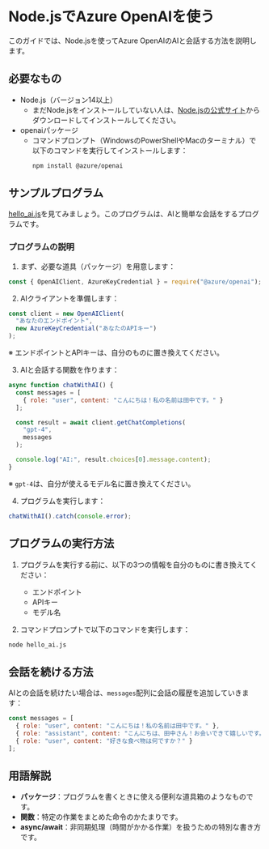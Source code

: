 # Node.jsでAzure OpenAIを使う

このガイドでは、Node.jsを使ってAzure OpenAIのAIと会話する方法を説明します。

## 必要なもの
- Node.js（バージョン14以上）
  - まだNode.jsをインストールしていない人は、[Node.jsの公式サイト](https://nodejs.org/)からダウンロードしてインストールしてください。
- openaiパッケージ
  - コマンドプロンプト（WindowsのPowerShellやMacのターミナル）で以下のコマンドを実行してインストールします：
    ```bash
    npm install @azure/openai
    ```

## サンプルプログラム

[hello_ai.js](../../samples/nodejs/hello_ai.js)を見てみましょう。このプログラムは、AIと簡単な会話をするプログラムです。

### プログラムの説明

1. まず、必要な道具（パッケージ）を用意します：
```javascript
const { OpenAIClient, AzureKeyCredential } = require("@azure/openai");
```

2. AIクライアントを準備します：
```javascript
const client = new OpenAIClient(
  "あなたのエンドポイント",
  new AzureKeyCredential("あなたのAPIキー")
);
```
※ エンドポイントとAPIキーは、自分のものに置き換えてください。

3. AIと会話する関数を作ります：
```javascript
async function chatWithAI() {
  const messages = [
    { role: "user", content: "こんにちは！私の名前は田中です。" }
  ];

  const result = await client.getChatCompletions(
    "gpt-4",
    messages
  );

  console.log("AI:", result.choices[0].message.content);
}
```
※ `gpt-4`は、自分が使えるモデル名に置き換えてください。

4. プログラムを実行します：
```javascript
chatWithAI().catch(console.error);
```

## プログラムの実行方法

1. プログラムを実行する前に、以下の3つの情報を自分のものに書き換えてください：
   - エンドポイント
   - APIキー
   - モデル名

2. コマンドプロンプトで以下のコマンドを実行します：
```bash
node hello_ai.js
```

## 会話を続ける方法

AIとの会話を続けたい場合は、`messages`配列に会話の履歴を追加していきます：

```javascript
const messages = [
  { role: "user", content: "こんにちは！私の名前は田中です。" },
  { role: "assistant", content: "こんにちは、田中さん！お会いできて嬉しいです。" },
  { role: "user", content: "好きな食べ物は何ですか？" }
];
```

## 用語解説

- **パッケージ**：プログラムを書くときに使える便利な道具箱のようなものです。
- **関数**：特定の作業をまとめた命令のかたまりです。
- **async/await**：非同期処理（時間がかかる作業）を扱うための特別な書き方です。
